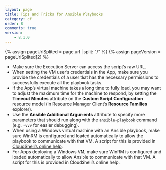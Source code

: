 ```yaml
---
layout: page
title: Tips and Tricks for Ansible Playbooks
category: cf
order: 8
comments: true
version:
    - 8.1.0
---
```


{% assign pageUrlSplited = page.url | split: "/" %}
{% assign pageVersion = pageUrlSplited[2] %}

* Make sure the Execution Server can access the script’s raw URL.
* When setting the VM user’s credentials in the App, make sure you provide the credentials of a user that has the necessary permissions to successfully execute all the playbook tasks.
* If the App’s virtual machine takes a long time to fully load, you may want to adjust the maximum time for the machine to respond, by setting the **Timeout Minutes** attribute on the **Custom Script Configuration** resource model (in Resource Manager Client’s **Resource Families** explorer).
* Use the **Ansible Additional Arguments** attribute to specify more parameters that should run along with the `ansible-playbook` command (e.g. `-vvv` for easier debugging).
* When using a Windows virtual machine with an Ansible playbook, make sure WinRM is configured and loaded automatically to allow the playbook to communicate with that VM. A script for this is provided in [CloudShell’s online help](http://help.quali.com/Online%20Help/8.1.0.4496/Portal/Content/Admn/Cnfg-WinRM-for-Ansible.htm?Highlight=winrm). 
* For Apps deploying a Windows VM, make sure WinRM is configured and loaded automatically to allow Ansible to communicate with that VM. A script for this is provided in CloudShell’s online help.
